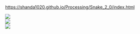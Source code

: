 https://shanda1020.github.io/Processing/Snake_2_0/index.html  
  
![](https://github.com/Shanda1020/Processing/blob/master/Snake_2_0/snake01.JPG?raw=true)  
![](https://github.com/Shanda1020/Processing/blob/master/Snake_2_0/snake02.JPG?raw=true)  
![](https://github.com/Shanda1020/Processing/blob/master/Snake_2_0/snake03.JPG?raw=true)  

